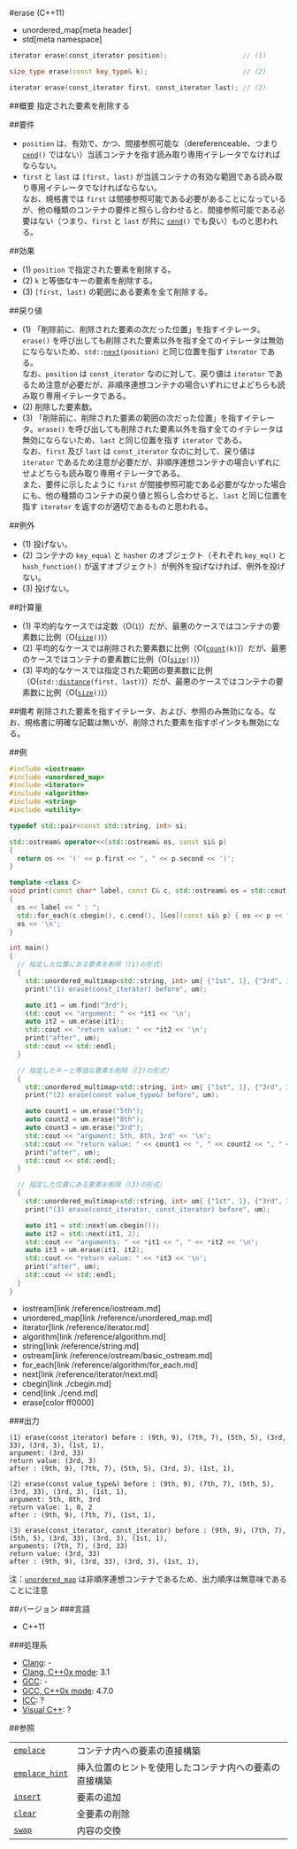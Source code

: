 #erase (C++11)
* unordered_map[meta header]
* std[meta namespace]

```cpp
iterator erase(const_iterator position);                   // (1)

size_type erase(const key_type& k);                        // (2)

iterator erase(const_iterator first, const_iterator last); // (3)
```

##概要
指定された要素を削除する


##要件
- `position` は、有効で、かつ、間接参照可能な（dereferenceable、つまり [`cend`](./cend.md)`()` ではない）当該コンテナを指す読み取り専用イテレータでなければならない。
- `first` と `last` は `[first, last)` が当該コンテナの有効な範囲である読み取り専用イテレータでなければならない。  
	なお、規格書では `first` は間接参照可能である必要があることになっているが、他の種類のコンテナの要件と照らし合わせると、間接参照可能である必要はない（つまり、`first` と `last` が共に [`cend`](./cend.md)`()` でも良い）ものと思われる。


##効果
- (1)	`position` で指定された要素を削除する。
- (2)	`k` と等価なキーの要素を削除する。
- (3)	`[first, last)` の範囲にある要素を全て削除する。


##戻り値
- (1)	「削除前に、削除された要素の次だった位置」を指すイテレータ。`erase()` を呼び出しても削除された要素以外を指す全てのイテレータは無効にならないため、`std::`[`next`](/reference/iterator/next.md)`(position)` と同じ位置を指す `iterator` である。  
	なお、`position` は `const_iterator` なのに対して、戻り値は `iterator` であるため注意が必要だが、非順序連想コンテナの場合いずれにせよどちらも読み取り専用イテレータである。
- (2)	削除した要素数。
- (3)	 「削除前に、削除された要素の範囲の次だった位置」を指すイテレータ。`erase()` を呼び出しても削除された要素以外を指す全てのイテレータは無効にならないため、`last` と同じ位置を指す `iterator` である。  
	なお、`first` 及び `last` は `const_iterator` なのに対して、戻り値は `iterator` であるため注意が必要だが、非順序連想コンテナの場合いずれにせよどちらも読み取り専用イテレータである。  
	また、要件に示したように `first` が間接参照可能である必要がなかった場合にも、他の種類のコンテナの戻り値と照らし合わせると、`last` と同じ位置を指す `iterator` を返すのが適切であるものと思われる。


##例外
- (1)	投げない。
- (2)	コンテナの `key_equal` と `hasher` のオブジェクト（それぞれ `key_eq()` と `hash_function()` が返すオブジェクト）が例外を投げなければ、例外を投げない。
- (3)	投げない。


##計算量
- (1)	平均的なケースでは定数（O(`1`)）だが、最悪のケースではコンテナの要素数に比例（O([`size`](./size.md)`()`)）
- (2)	平均的なケースでは削除された要素数に比例（O([`count`](./count.md)`(k)`)）だが、最悪のケースではコンテナの要素数に比例（O([`size`](./size.md)`()`)）
- (3)	平均的なケースでは指定された範囲の要素数に比例（O(`std::`[`distance`](/reference/iterator/distance.md)`(first, last)`)）だが、最悪のケースではコンテナの要素数に比例（O([`size`](./size.md)`()`)）


##備考
削除された要素を指すイテレータ、および、参照のみ無効になる。なお、規格書に明確な記載は無いが、削除された要素を指すポインタも無効になる。


##例
```cpp
#include <iostream>
#include <unordered_map>
#include <iterator>
#include <algorithm>
#include <string>
#include <utility>

typedef std::pair<const std::string, int> si;

std::ostream& operator<<(std::ostream& os, const si& p)
{
  return os << '(' << p.first << ", " << p.second << ')';
}

template <class C>
void print(const char* label, const C& c, std::ostream& os = std::cout)
{
  os << label << " : ";
  std::for_each(c.cbegin(), c.cend(), [&os](const si& p) { os << p << ", "; });
  os << '\n';
}

int main()
{
  // 指定した位置にある要素を削除（(1)の形式）
  {
    std::unordered_multimap<std::string, int> um{ {"1st", 1}, {"3rd", 3}, {"5th", 5}, {"7th", 7}, {"9th", 9}, {"3rd", 33}, };
    print("(1) erase(const_iterator) before", um);

    auto it1 = um.find("3rd");
    std::cout << "argument: " << *it1 << '\n';
    auto it2 = um.erase(it1);
    std::cout << "return value: " << *it2 << '\n';
    print("after", um);
    std::cout << std::endl;
  }

  // 指定したキーと等価な要素を削除（(2)の形式）
  {
    std::unordered_multimap<std::string, int> um{ {"1st", 1}, {"3rd", 3}, {"5th", 5}, {"7th", 7}, {"9th", 9}, {"3rd", 33}, };
    print("(2) erase(const value_type&) before", um);

    auto count1 = um.erase("5th");
    auto count2 = um.erase("8th");
    auto count3 = um.erase("3rd");
    std::cout << "argument: 5th, 8th, 3rd" << '\n';
    std::cout << "return value: " << count1 << ", " << count2 << ", " << count3 << '\n';
    print("after", um);
    std::cout << std::endl;
  }

  // 指定した位置にある要素を削除（(3)の形式）
  {
    std::unordered_multimap<std::string, int> um{ {"1st", 1}, {"3rd", 3}, {"5th", 5}, {"7th", 7}, {"9th", 9}, {"3rd", 33}, };
    print("(3) erase(const_iterator, const_iterator) before", um);

    auto it1 = std::next(um.cbegin());
    auto it2 = std::next(it1, 2);
    std::cout << "arguments: " << *it1 << ", " << *it2 << '\n';
    auto it3 = um.erase(it1, it2);
    std::cout << "return value: " << *it3 << '\n';
    print("after", um);
    std::cout << std::endl;
  }
}
```
* iostream[link /reference/iostream.md]
* unordered_map[link /reference/unordered_map.md]
* iterator[link /reference/iterator.md]
* algorithm[link /reference/algorithm.md]
* string[link /reference/string.md]
* ostream[link /reference/ostream/basic_ostream.md]
* for_each[link /reference/algorithm/for_each.md]
* next[link /reference/iterator/next.md]
* cbegin[link ./cbegin.md]
* cend[link ./cend.md]
* erase[color ff0000]

###出力
```
(1) erase(const_iterator) before : (9th, 9), (7th, 7), (5th, 5), (3rd, 33), (3rd, 3), (1st, 1), 
argument: (3rd, 33)
return value: (3rd, 3)
after : (9th, 9), (7th, 7), (5th, 5), (3rd, 3), (1st, 1), 

(2) erase(const value_type&) before : (9th, 9), (7th, 7), (5th, 5), (3rd, 33), (3rd, 3), (1st, 1), 
argument: 5th, 8th, 3rd
return value: 1, 0, 2
after : (9th, 9), (7th, 7), (1st, 1), 

(3) erase(const_iterator, const_iterator) before : (9th, 9), (7th, 7), (5th, 5), (3rd, 33), (3rd, 3), (1st, 1), 
arguments: (7th, 7), (3rd, 33)
return value: (3rd, 33)
after : (9th, 9), (3rd, 33), (3rd, 3), (1st, 1), 
```

注：[`unordered_map`](/reference/unordered_map/unordered_map.md) は非順序連想コンテナであるため、出力順序は無意味であることに注意


##バージョン
###言語
- C++11

###処理系
- [Clang](/implementation.md#clang): -
- [Clang, C++0x mode](/implementation.md#clang): 3.1
- [GCC](/implementation.md#gcc): -
- [GCC, C++0x mode](/implementation.md#gcc): 4.7.0
- [ICC](/implementation.md#icc): ?
- [Visual C++](/implementation.md#visual_cpp): ?

##参照

|                                     |                                                        |
|-------------------------------------|--------------------------------------------------------|
| [`emplace`](./emplace.md)           | コンテナ内への要素の直接構築                           |
| [`emplace_hint`](./emplace_hint.md) | 挿入位置のヒントを使用したコンテナ内への要素の直接構築 |
| [`insert`](./insert.md)             | 要素の追加                                             |
| [`clear`](./clear.md)               | 全要素の削除                                           |
| [`swap`](./swap.md)                 | 内容の交換                                             |

